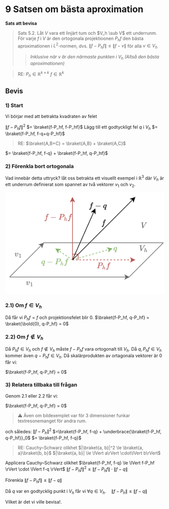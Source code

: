 
# **9 Satsen om bästa aproximation**

**Sats att bevisa**
> Sats 5.2. Låt $V$ vara ett linjärt tum och $V_h \sub V$ ett underrunm. För varje $f$ i $V$ är den ortogonala projektioonen $P_hf$ den bästa aproximationen i $L^2$-normen, dvs.
> $\lVert f- P_hf\rVert  \le \lVert f-v \rVert$
> för alla $v \in V_h$
>> *Inklusive när $v$ är den närmaste punkten i $V_h$ (Altså den bästa aproximationen)*

> RE:
> $P_h \in \mathbb{R}^{k\times k}$
> $f \in \mathbb{R}^{k}$

## **Bevis**
### **1) Start**
Vi börjar med att betrakta kvadraten av felet

$\lVert f-P_hf\rVert^2$
$= \braket{f-P_hf, f-P_hf}$
Lägg till ett godtyckligt fel $q$ i $V_h$
$= \braket{f-P_hf, f-q+q-P_hf}$

> RE:
> $\braket{A,B+C} = \braket{A,B} + \braket{A,C}$

$= \braket{f-P_hf, f-q} + \braket{f-P_hf, q-P_hf}$

### **2) Förenkla bort ortogonala**
Vad innebär detta uttryck? låt oss betrakta ett visuellt exempel i $\mathbb{R}^3$ där $V_h$ är ett underrum definierat som spannet av två vektorer $v_1$ och $v_2$.

![alt text](images/aproximation.png)

### **2.1) Om $f \in V_h$**
Då får vi $P_hf = f$ och projektionsfelet blir $0$.
$\braket{f-P_hf, q-P_hf} = \braket{\bold{0}, q-P_hf} = 0$

### **2.2) Om $f \not\in V_h$**
Då $P_hf \in V_h$ och $f \not\in V_h$ måste $f-P_hf$ vara ortogonalt till $V_h$.
Då $q, P_hf \in V_h$ kommer även $q-P_hf \in V_h$.
Då skalärprodukten av ortagonala vektorer är $0$ får vi:

$\braket{f-P_hf, q-P_hf} = 0$

### **3) Relatera tillbaka till frågan**
Genom 2.1 eller 2.2 får vi:

$\braket{f-P_hf, q-P_hf} = 0$

> ⚠️ Även om bildexemplet var för 3 dimensioner funkar textresonemanget för andra rum.

och således:
$\lVert f-P_h\rVert^2$
$=\braket{f-P_hf, f-q} + \underbrace{\braket{f-P_hf, q-P_hf}}_0$
$= \braket{f-P_hf, f-q}$

> RE: Cauchy–Schwarz olikhet
> $|\braket{a, b}|^2 \le \braket{a, a}\braket{b, b}$
> $|\braket{a, b}| \le \lVert a\rVert \cdot\lVert b\rVert$

Applicera Cauchy–Schwarz olikhet
$\braket{f-P_hf, f-q} \le \lVert f-P_hf \rVert \cdot \lVert f-q \rVert$
$\lVert f-P_hf\rVert ^2 \le \lVert f-P_hf\rVert \cdot \lVert f-q\rVert$

Förenkla
$\lVert f-P_hf\rVert  \le \lVert f-q\rVert$

Då $q$ var en godtycklig punkt i $V_h$ får vi
$\forall q \in V_h.\quad \lVert f-P_h\rVert  \le \lVert f-q\rVert$

Vilket är det vi ville bevisa!.
